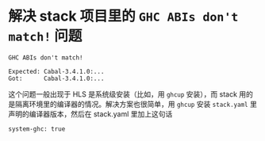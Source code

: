 # 解决 stack 项目里的 `GHC ABIs don't match!` 问题

```
GHC ABIs don't match!

Expected: Cabal-3.4.1.0:...
Got:      Cabal-3.4.1.0:...
```

这个问题一般出现于 HLS 是系统级安装（比如，用 `ghcup` 安装），而 stack 用的是隔离环境里的编译器的情况。解决方案也很简单，用 `ghcup` 安装 `stack.yaml` 里声明的编译器版本，然后在 stack.yaml 里加上这句话

```
system-ghc: true
```
